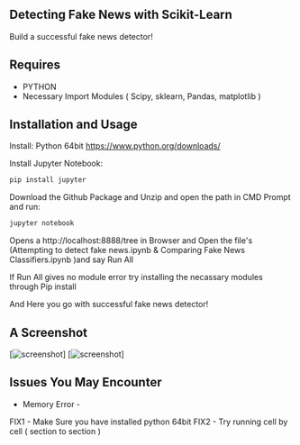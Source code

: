 ## Detecting Fake News with Scikit-Learn

Build a successful fake news detector!

## Requires 


* PYTHON 
* Necessary Import Modules ( Scipy, sklearn, Pandas, matplotlib )

## Installation and Usage

Install: Python 64bit 
https://www.python.org/downloads/


Install Jupyter Notebook:

```python
pip install jupyter
```

Download the Github Package and Unzip and open the path in CMD Prompt and run:

```python
jupyter notebook
```

Opens a http://localhost:8888/tree in Browser and Open the file's (Attempting to detect fake news.ipynb & Comparing Fake News Classifiers.ipynb )and say Run All

If Run All gives no module error try installing the necassary modules through Pip install

And Here you go with successful fake news detector!

## A Screenshot
[![screenshot](https://github.com/docketrun/Detecting-Fake-News-with-Scikit-Learn/blob/master/screenshot1.PNG)]
[![screenshot](https://github.com/docketrun/Detecting-Fake-News-with-Scikit-Learn/blob/master/screenshot2.PNG)]


## Issues You May Encounter

* Memory Error - 

FIX1 - Make Sure you have installed python 64bit 
FIX2 - Try running cell by cell ( section to section )







